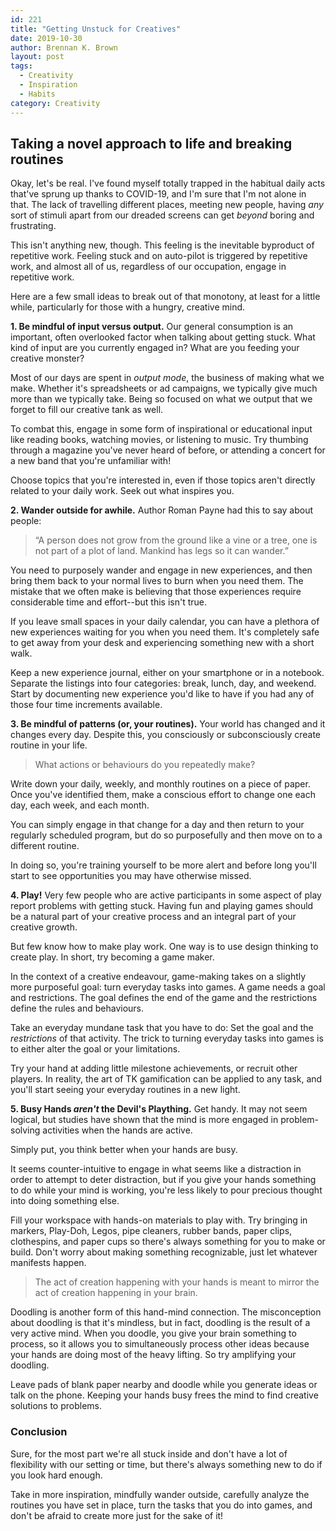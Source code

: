 ```yaml
---
id: 221
title: "Getting Unstuck for Creatives"
date: 2019-10-30
author: Brennan K. Brown
layout: post
tags:
  - Creativity
  - Inspiration
  - Habits
category: Creativity
---
```


## Taking a novel approach to life and breaking routines

Okay, let's be real. I've found myself totally trapped in the habitual daily acts that've sprung up thanks to COVID-19, and I'm sure that I'm not alone in that. The lack of travelling different places, meeting new people, having _any_ sort of stimuli apart from our dreaded screens can get _beyond_ boring and frustrating.

This isn't anything new, though. This feeling is the inevitable byproduct of repetitive work. Feeling stuck and on auto-pilot is triggered by repetitive work, and almost all of us, regardless of our occupation, engage in repetitive work.

Here are a few small ideas to break out of that monotony, at least for a little while, particularly for those with a hungry, creative mind.

<!--more-->

**1. Be mindful of input versus output.** Our general consumption is an important, often overlooked factor when talking about getting stuck. What kind of input are you currently engaged in? What are you feeding your creative monster?

Most of our days are spent in _output mode_, the business of making what we make. Whether it's spreadsheets or ad campaigns, we typically give much more than we typically take. Being so focused on what we output that we forget to fill our creative tank as well.

To combat this, engage in some form of inspirational or educational input like reading books, watching movies, or listening to music. Try thumbing through a magazine you've never heard of before, or attending a concert for a new band that you're unfamiliar with!

Choose topics that you're interested in, even if those topics aren't directly related to your daily work. Seek out what inspires you.

**2. Wander outside for awhile.** Author Roman Payne had this to say about people:

> “A person does not grow from the ground like a vine or a tree, one is not part of a plot of land. Mankind has legs so it can wander.”

You need to purposely wander and engage in new experiences, and then bring them back to your normal lives to burn when you need them. The mistake that we often make is believing that those experiences require considerable time and effort--but this isn't true.

If you leave small spaces in your daily calendar, you can have a plethora of new experiences waiting for you when you need them. It's completely safe to get away from your desk and experiencing something new with a short walk.

Keep a new experience journal, either on your smartphone or in a notebook. Separate the listings into four categories: break, lunch, day, and weekend. Start by documenting new experience you'd like to have if you had any of those four time increments available.

**3. Be mindful of patterns (or, your routines).** Your world has changed and it changes every day. Despite this, you consciously or subconsciously create routine in your life.

> What actions or behaviours do you repeatedly make?

Write down your daily, weekly, and monthly routines on a piece of paper. Once you've identified them, make a conscious effort to change one each day, each week, and each month.

You can simply engage in that change for a day and then return to your regularly scheduled program, but do so purposefully and then move on to a different routine.

In doing so, you're training yourself to be more alert and before long you'll start to see opportunities you may have otherwise missed.

**4. Play!** Very few people who are active participants in some aspect of play report problems with getting stuck. Having fun and playing games should be a natural part of your creative process and an integral part of your creative growth.

But few know how to make play work. One way is to use design thinking to create play. In short, try becoming a game maker.

In the context of a creative endeavour, game-making takes on a slightly more purposeful goal: turn everyday tasks into games. A game needs a goal and restrictions. The goal defines the end of the game and the restrictions define the rules and behaviours.

Take an everyday mundane task that you have to do: Set the goal and the _restrictions_ of that activity. The trick to turning everyday tasks into games is to either alter the goal or your limitations.

Try your hand at adding little milestone achievements, or recruit other players. In reality, the art of TK gamification can be applied to any task, and you'll start seeing your everyday routines in a new light.

**5. Busy Hands _aren't_ the Devil's Plaything.** Get handy. It may not seem logical, but studies have shown that the mind is more engaged in problem-solving activities when the hands are active.

Simply put, you think better when your hands are busy.

It seems counter-intuitive to engage in what seems like a distraction in order to attempt to deter distraction, but if you give your hands something to do while your mind is working, you're less likely to pour precious thought into doing something else.

Fill your workspace with hands-on materials to play with. Try bringing in markers, Play-Doh, Legos, pipe cleaners, rubber bands, paper clips, clothespins, and paper cups so there's always something for you to make or build. Don't worry about making something recognizable, just let whatever manifests happen.

> The act of creation happening with your hands is meant to mirror the act of creation happening in your brain.

Doodling is another form of this hand-mind connection. The misconception about doodling is that it's mindless, but in fact, doodling is the result of a very active mind. When you doodle, you give your brain something to process, so it allows you to simultaneously process other ideas because your hands are doing most of the heavy lifting. So try amplifying your doodling.

Leave pads of blank paper nearby and doodle while you generate ideas or talk on the phone. Keeping your hands busy frees the mind to find creative solutions to problems.

### Conclusion

Sure, for the most part we're all stuck inside and don't have a lot of flexibility with our setting or time, but there's always something new to do if you look hard enough.

Take in more inspiration, mindfully wander outside, carefully analyze the routines you have set in place, turn the tasks that you do into games, and don't be afraid to create more just for the sake of it!

